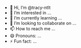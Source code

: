 - 👋 Hi, I’m @tracy-ntlt
- 👀 I’m interested in ...
- 🌱 I’m currently learning ...
- 💞️ I’m looking to collaborate on ...
- 📫 How to reach me ...
- 😄 Pronouns: ...
- ⚡ Fun fact: ...

<!---
tracy-ntlt/tracy-ntlt is a ✨ special ✨ repository because its `README.md` (this file) appears on your GitHub profile.
You can click the Preview link to take a look at your changes.
--->
